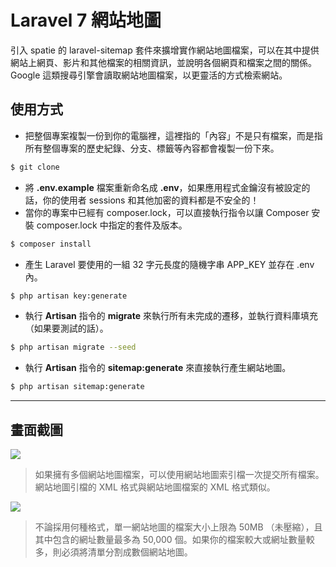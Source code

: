 # Laravel 7 網站地圖

引入 spatie 的 laravel-sitemap 套件來擴增實作網站地圖檔案，可以在其中提供網站上網頁、影片和其他檔案的相關資訊，並說明各個網頁和檔案之間的關係。Google 這類搜尋引擎會讀取網站地圖檔案，以更靈活的方式檢索網站。

## 使用方式
- 把整個專案複製一份到你的電腦裡，這裡指的「內容」不是只有檔案，而是指所有整個專案的歷史紀錄、分支、標籤等內容都會複製一份下來。
```sh
$ git clone
```
- 將 __.env.example__ 檔案重新命名成 __.env__，如果應用程式金鑰沒有被設定的話，你的使用者 sessions 和其他加密的資料都是不安全的！
- 當你的專案中已經有 composer.lock，可以直接執行指令以讓 Composer 安裝 composer.lock 中指定的套件及版本。
```sh
$ composer install
```
- 產⽣ Laravel 要使用的一組 32 字元長度的隨機字串 APP_KEY 並存在 .env 內。
```sh
$ php artisan key:generate
```
- 執行 __Artisan__ 指令的 __migrate__ 來執行所有未完成的遷移，並執行資料庫填充（如果要測試的話）。
```sh
$ php artisan migrate --seed
```
- 執行 __Artisan__ 指令的 __sitemap:generate__ 來直接執行產生網站地圖。
```sh
$ php artisan sitemap:generate
```

----

## 畫面截圖
![](https://i.imgur.com/9OgaMAf.png)
> 如果擁有多個網站地圖檔案，可以使用網站地圖索引檔一次提交所有檔案。網站地圖引檔的 XML 格式與網站地圖檔案的 XML 格式類似。

![](https://i.imgur.com/B7kNeir.png)
> 不論採用何種格式，單一網站地圖的檔案大小上限為 50MB （未壓縮），且其中包含的網址數量最多為 50,000 個。如果你的檔案較大或網址數量較多，則必須將清單分割成數個網站地圖。